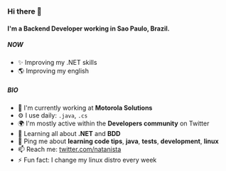 ### Hi there 👋

#### I'm a Backend Developer working in Sao Paulo, Brazil.

##### NOW

- ✨ Improving my .NET skills
- 🌎 Improving my english
##### BIO

- 🏢 I'm currently working at **Motorola Solutions**
- ⚙️ I use daily: `.java`, `.cs`
- 🌍 I'm mostly active within the **Developers community** on Twitter
- 🌱 Learning all about **.NET** and **BDD**
- 💬 Ping me about **learning code tips**, **java**, **tests**, **development**, **linux**
- 📫 Reach me: [twitter.com/natanista](https://twitter.com/natanista)
- ⚡️ Fun fact: I change my linux distro every week
<!---
Natanista/Natanista is a ✨ special ✨ repository because its `README.md` (this file) appears on your GitHub profile.
You can click the Preview link to take a look at your changes.
--->
